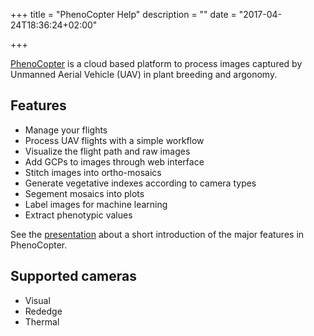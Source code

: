 +++
title = "PhenoCopter Help"
description = ""
date = "2017-04-24T18:36:24+02:00"

+++


[PhenoCopter](https://phenocopter.csiro.au) is a cloud based platform to process images captured by Unmanned Aerial Vehicle (UAV) in plant breeding and argonomy. 

## Features
* Manage your flights
* Process UAV flights with a simple workflow
* Visualize the flight path and raw images
* Add GCPs to images through web interface
* Stitch images into ortho-mosaics
* Generate vegetative indexes according to camera types
* Segement mosaics into plots
* Label images for machine learning
* Extract phenotypic values

See the [presentation](PhenoCopter-Introduction.pdf) about a short introduction of the major features in PhenoCopter.

## Supported cameras

* Visual
* Rededge
* Thermal
